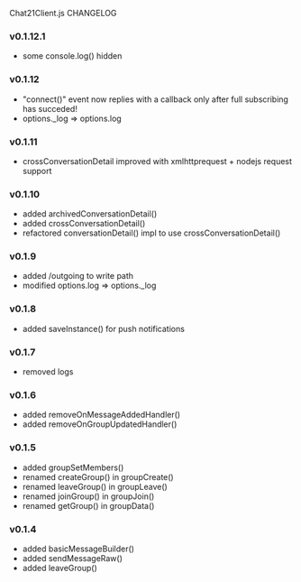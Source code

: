 Chat21Client.js CHANGELOG

### v0.1.12.1
- some console.log() hidden

### v0.1.12
- "connect()" event now replies with a callback only after full subscribing has succeded!
- options._log => options.log

### v0.1.11
- crossConversationDetail improved with xmlhttprequest + nodejs request support

### v0.1.10
- added archivedConversationDetail()
- added crossConversationDetail()
- refactored conversationDetail() impl to use crossConversationDetail()
    
### v0.1.9
- added /outgoing to write path
- modified options.log => options._log

### v0.1.8
- added saveInstance() for push notifications

### v0.1.7
- removed logs

### v0.1.6
- added removeOnMessageAddedHandler()
- added removeOnGroupUpdatedHandler()

### v0.1.5
- added groupSetMembers()
- renamed createGroup() in groupCreate()
- renamed leaveGroup() in groupLeave()
- renamed joinGroup() in groupJoin()
- renamed getGroup() in groupData()

### v0.1.4
- added basicMessageBuilder()
- added sendMessageRaw()
- added leaveGroup()